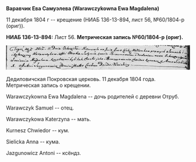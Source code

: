 **Варавчик Ева Самуэлева (Warawczykowna Ewa Magdalena)**

11 декабря 1804 г -- крещение (НИАБ 136-13-894, лист 56, №60/1804-р
(ориг)).

**НИАБ 136-13-894:** Лист 56. **Метрическая запись №60/1804-р (ориг).**

![](./media/b33cdef38e9f8d309ff0e454ae0eb70af13c9eaa.png)

Дедиловичская Покровская церковь. 11 декабря 1804 года. Метрическая
запись о крещении.

Warawczykowna Ewa Magdalena -- дочь родителей с деревни Отруб.

Warawczyk Samuel -- отец.

Warawczykowa Katerzyna -- мать.

Kurnesz Chwiedor -- кум.

Sielicka Anna -- кума.

Jazgunowicz Antoni -- ксёндз.
